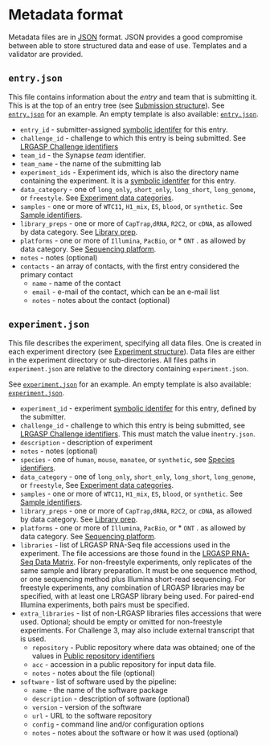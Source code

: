 # Metadata format

Metadata files are in [JSON](https://www.json.org/json-en.html) format.  JSON
provides a good compromise between able to store structured data and ease of
use.  Templates and a validator are provided.

## ``entry.json``

This file contains information about the *entry* and team that is submitting
it.  This is at the top of an entry tree (see [Submission structure](submission.md)).
See [``entry.json``](../examples/darwin_lab/iso_detect_ref_darwin_drna_ont/entry.json) for an example.  An empty
template is also available: [``entry.json``](../templates/entry.json).

* ``entry_id`` - submitter-assigned [symbolic identifer](metadata-identifiers.md#symbolic-identifiers) for this entry.
* ``challenge_id`` - challenge to which this entry is being submitted.
    See [LRGASP Challenge identifiers](metadata-identifiers.md#challenge-identifiers)
* ``team_id`` - the Synapse *team* identifier.
* ``team_name`` - the name of the submitting lab
* ``experiment_ids`` - Experiment ids, which is also the directory name containing the
    experiment.  It is a [symbolic identifer](metadata-identifiers.md#symbolic-identifiers) for this entry.
* ``data_category`` - one of ``long_only``, ``short_only``, ``long_short``, ``long_genome``, or ``freestyle``.
    See [Experiment data categories](metadata-identifiers.md#experiment-data-categories).
* ``samples`` - one or more of ``WTC11``, ``H1_mix``, ``ES``, ``blood``, or ``synthetic``.
    See [Sample identifiers](metadata-identifiers.md#sample-identifiers).
* ``library_preps`` - one or more of ``CapTrap``,``dRNA``, ``R2C2``, or ``cDNA``, as allowed by data category.
    See [Library prep](metadata-identifiers.md#library-prep).
* ``platforms`` - one or more of ``Illumina``, ``PacBio``, or * ``ONT`` . as allowed by data category.
    See [Sequencing platform](metadata-identifiers.md#sequencing-platform).
* ``notes`` - notes (optional)
* ``contacts`` - an array of contacts, with the first entry considered the primary contact
  * ``name`` - name of the contact
  * ``email`` - e-mail of the contact, which can be an e-mail list
  * ``notes`` - notes about the contact (optional)

## ``experiment.json``

This file describes the experiment, specifying all data files.  One is created
in each experiment directory (see [Experiment structure](submission.md#experiment-structure)).
Data files are either in the experiment directory or sub-directories.  All files paths in
``experiment.json`` are relative to the directory containing ``experiment.json``.

See [``experiment.json``](../examples/darwin_lab/iso_detect_de_novo_darwin/pbCDnaES/experiment.json) for an example.
An empty template is also available: [``experiment.json``](../templates/experiment.json).

* ``experiment_id`` - experiment [symbolic identifer](metadata-identifiers.md#symbolic-identifiers) for this entry, defined by the submitter.
* ``challenge_id`` - challenge to which this entry is being submitted, see [LRGASP Challenge identifiers](metadata-identifiers.md#challenge-identifiers). This must match the value in``entry.json``.
* ``description`` - description of experiment
* ``notes`` - notes (optional)
* ``species`` - one of ``human``, ``mouse``, ``manatee``, or ``synthetic``, see [Species identifiers](metadata-identifiers.md#species-identifiers).
* ``data_category`` - one of ``long_only``, ``short_only``, ``long_short``, ``long_genome``, or ``freestyle``,
    See [Experiment data categories](metadata-identifiers.md#experiment-data-categories).
* ``samples`` - one or more of ``WTC11``, ``H1_mix``, ``ES``, ``blood``, or ``synthetic``.
    See [Sample identifiers](metadata-identifiers.md#sample-identifiers).
* ``library_preps`` - one or more of ``CapTrap``,``dRNA``, ``R2C2``, or ``cDNA``, as allowed by data category.
    See [Library prep](metadata-identifiers.md#library-prep).
* ``platforms`` - one or more of ``Illumina``, ``PacBio``, or * ``ONT`` . as allowed by data category.
    See [Sequencing platform](metadata-identifiers.md#sequencing-platform).
* ``libraries`` - list of LRGASP RNA-Seq file accessions used in the experiment. The file accessions are those found in the [LRGASP RNA-Seq Data Matrix](rnaseq-data-matrix.md). For non-freestyle experiments, only replicates of the same sample and library preparation.  It must be one sequence method, or one sequencing method plus Illumina short-read sequencing.   For freestyle experiments, any combination of LRGASP libraries may be specified, with at least one LRGASP library being used. For paired-end Illumina experiments, both pairs must be specified.
* ``extra_libraries`` - list of non-LRGASP libraries files accessions that were used.  Optional; should be empty or omitted for non-freestyle experiments.  For Challenge 3, may also include external transcript that is used.
  * ``repository`` - Public repository where data was obtained; one of the values in
    [Public repository identifiers](metadata-identifiers.md#public-repository-identifiers)
  * ``acc`` - accession in a public repository for input data file.
  * ``notes`` - notes about the file (optional)
* ``software`` - list of software used by the pipeline:
  * ``name`` - the name of the software package
  * ``description`` - description of software (optional)
  * ``version`` - version of the software
  * ``url`` - URL to the software repository
  * ``config`` - command line and/or configuration options
  * ``notes`` - notes about the software or how it was used (optional)

